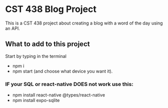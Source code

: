 # CST 438 Blog Project

This is a CST 438 project about creating a blog with a word of the day using an API.

## What to add to this project

Start by typing in the terminal

* npm i
* npm start (and choose what device you want it).

### IF your SQL or react-native DOES not work use this: 

* npm install react-native @types/react-native
* npm install expo-sqlite
